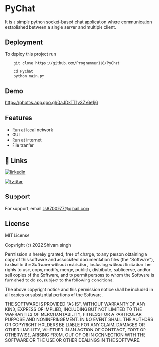 
# PyChat

It is a simple python socket-based chat application where communication established between a single server and multiple client.


## Deployment

To deploy this project run

```git
    git clone https://github.com/Programmer118/PyChat
```
```python
    cd PyChat
    python main.py
```

## Demo


https://photos.app.goo.gl/QaJDkTT1y3Zx6e1j6

## Features

- Run at local network
- GUI
- Run at internet
- File tranfer


## 🔗 Links

[![linkedin](https://img.shields.io/badge/linkedin-0A66C2?style=for-the-badge&logo=linkedin&logoColor=white)](https://www.linkedin.com/in/shivam-singh-46b919240/?lipi=urn%3Ali%3Apage%3Ad_flagship3_feed%3Br%2BPss6stSMi3GokXFxHnFw%3D%3D)

[![twitter](https://img.shields.io/badge/twitter-1DA1F2?style=for-the-badge&logo=twitter&logoColor=white)](https://twitter.com/Shivams54669987)


## Support

For support, email ss8700977@gmail.com


## License

MIT License

Copyright (c) 2022 Shivam singh

Permission is hereby granted, free of charge, to any person obtaining a copy
of this software and associated documentation files (the "Software"), to deal
in the Software without restriction, including without limitation the rights
to use, copy, modify, merge, publish, distribute, sublicense, and/or sell
copies of the Software, and to permit persons to whom the Software is
furnished to do so, subject to the following conditions:

The above copyright notice and this permission notice shall be included in all
copies or substantial portions of the Software.

THE SOFTWARE IS PROVIDED "AS IS", WITHOUT WARRANTY OF ANY KIND, EXPRESS OR
IMPLIED, INCLUDING BUT NOT LIMITED TO THE WARRANTIES OF MERCHANTABILITY,
FITNESS FOR A PARTICULAR PURPOSE AND NONINFRINGEMENT. IN NO EVENT SHALL THE
AUTHORS OR COPYRIGHT HOLDERS BE LIABLE FOR ANY CLAIM, DAMAGES OR OTHER
LIABILITY, WHETHER IN AN ACTION OF CONTRACT, TORT OR OTHERWISE, ARISING FROM,
OUT OF OR IN CONNECTION WITH THE SOFTWARE OR THE USE OR OTHER DEALINGS IN THE
SOFTWARE.
